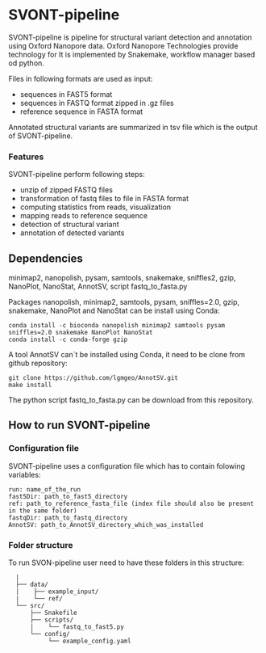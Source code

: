 # SVONT-pipeline
SVONT-pipeline is pipeline for structural variant detection and annotation using Oxford Nanopore data. Oxford Nanopore Technologies provide technology for  It is implemented by Snakemake, workflow manager based od python.

Files in following formats are used as input:
- sequences in FAST5 format
- sequences in FASTQ format zipped in .gz files
- reference sequence in FASTA format

Annotated structural variants are summarized in tsv file which is the output of SVONT-pipeline. 

### Features
SVONT-pipeline perform following steps:
- unzip of zipped FASTQ files
- transformation of fastq files to file in FASTA format
- computing statistics from reads, visualization 
- mapping reads to reference sequence
- detection of structural variant
- annotation of detected variants


## Dependencies
minimap2, nanopolish, pysam, samtools, snakemake, sniffles2, gzip, NanoPlot, NanoStat, AnnotSV, script fastq_to_fasta.py

Packages nanopolish, minimap2, samtools, pysam, sniffles=2.0, gzip, snakemake, NanoPlot and NanoStat can be install using Conda:
```
conda install -c bioconda nanopolish minimap2 samtools pysam sniffles=2.0 snakemake NanoPlot NanoStat
conda install -c conda-forge gzip
```
A tool AnnotSV can´t be installed using Conda, it need to be clone from github repository:
```
git clone https://github.com/lgmgeo/AnnotSV.git 
make install
```
The python script fastq_to_fasta.py can be download from this repository.

## How to run SVONT-pipeline
### Configuration file
SVONT-pipeline uses a configuration file which has to contain folowing variables:
```
run: name_of_the_run
fast5Dir: path_to_fast5_directory
ref: path_to_reference_fasta_file (index file should also be present in the same folder)
fastqDir: path_to_fastq_directory
AnnotSV: path_to_AnnotSV_directory_which_was_installed
```

### Folder structure
To run SVON-pipeline user need to have these folders in this structure:
```
  |
  ├── data/
  |    ├── example_input/
  |    └── ref/
  └── src/
      ├── Snakefile
      ├── scripts/
      |    └── fastq_to_fast5.py
      └── config/
           └── example_config.yaml
```







